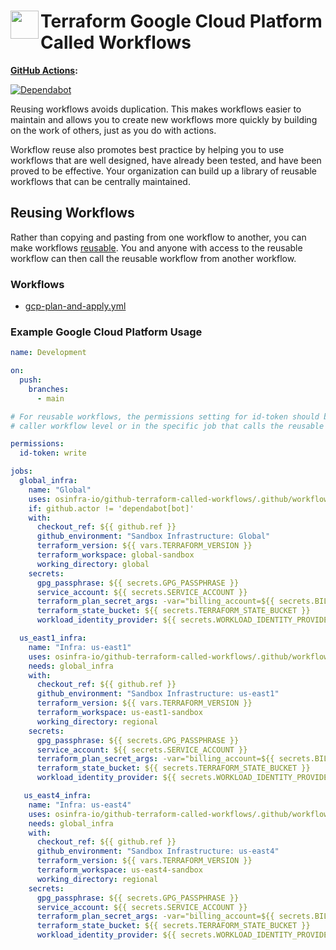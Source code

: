 # <img align="left" width="45" height="45" src="https://user-images.githubusercontent.com/1610100/201473670-e0e6bdeb-742f-4be1-a47a-3506309620a3.png"> Terraform Google Cloud Platform Called Workflows

**[GitHub Actions](https://github.com/osinfra-io/github-terraform-gcp-called-workflows/actions):**

[![Dependabot](https://github.com/osinfra-io/github-terraform-gcp-called-workflows/actions/workflows/local-dependabot.yml/badge.svg)](https://github.com/osinfra-io/github-terraform-gcp-called-workflows/actions/workflows/local-dependabot.yml)

Reusing workflows avoids duplication. This makes workflows easier to maintain and allows you to create new workflows
more quickly by building on the work of others, just as you do with actions.

Workflow reuse also promotes best practice by helping you to use workflows that are well designed, have already been
tested, and have been proved to be effective. Your organization can build up a library of reusable workflows that can
be centrally maintained.

## Reusing Workflows

Rather than copying and pasting from one workflow to another, you can make workflows [reusable](https://docs.github.com/en/actions/learn-github-actions/reusing-workflows). You and anyone with access to the reusable workflow can then call the reusable workflow from another workflow.

### Workflows

- [gcp-plan-and-apply.yml](.github/workflows/gcp-plan-and-apply.yml)

### Example Google Cloud Platform Usage

```yaml
name: Development

on:
  push:
    branches:
      - main

# For reusable workflows, the permissions setting for id-token should be set to write at the
# caller workflow level or in the specific job that calls the reusable workflow.

permissions:
  id-token: write

jobs:
  global_infra:
    name: "Global"
    uses: osinfra-io/github-terraform-called-workflows/.github/workflows/gcp-plan-and-apply.yml@v0.0.0
    if: github.actor != 'dependabot[bot]'
    with:
      checkout_ref: ${{ github.ref }}
      github_environment: "Sandbox Infrastructure: Global"
      terraform_version: ${{ vars.TERRAFORM_VERSION }}
      terraform_workspace: global-sandbox
      working_directory: global
    secrets:
      gpg_passphrase: ${{ secrets.GPG_PASSPHRASE }}
      service_account: ${{ secrets.SERVICE_ACCOUNT }}
      terraform_plan_secret_args: -var="billing_account=${{ secrets.BILLING_ACCOUNT }}"
      terraform_state_bucket: ${{ secrets.TERRAFORM_STATE_BUCKET }}
      workload_identity_provider: ${{ secrets.WORKLOAD_IDENTITY_PROVIDER }}

  us_east1_infra:
    name: "Infra: us-east1"
    uses: osinfra-io/github-terraform-called-workflows/.github/workflows/gcp-plan-and-apply.yml@v0.0.0
    needs: global_infra
    with:
      checkout_ref: ${{ github.ref }}
      github_environment: "Sandbox Infrastructure: us-east1"
      terraform_version: ${{ vars.TERRAFORM_VERSION }}
      terraform_workspace: us-east1-sandbox
      working_directory: regional
    secrets:
      gpg_passphrase: ${{ secrets.GPG_PASSPHRASE }}
      service_account: ${{ secrets.SERVICE_ACCOUNT }}
      terraform_plan_secret_args: -var="billing_account=${{ secrets.BILLING_ACCOUNT }}"
      terraform_state_bucket: ${{ secrets.TERRAFORM_STATE_BUCKET }}
      workload_identity_provider: ${{ secrets.WORKLOAD_IDENTITY_PROVIDER }}

   us_east4_infra:
    name: "Infra: us-east4"
    uses: osinfra-io/github-terraform-called-workflows/.github/workflows/gcp-plan-and-apply.yml@v0.0.0
    needs: global_infra
    with:
      checkout_ref: ${{ github.ref }}
      github_environment: "Sandbox Infrastructure: us-east4"
      terraform_version: ${{ vars.TERRAFORM_VERSION }}
      terraform_workspace: us-east4-sandbox
      working_directory: regional
    secrets:
      gpg_passphrase: ${{ secrets.GPG_PASSPHRASE }}
      service_account: ${{ secrets.SERVICE_ACCOUNT }}
      terraform_plan_secret_args: -var="billing_account=${{ secrets.BILLING_ACCOUNT }}"
      terraform_state_bucket: ${{ secrets.TERRAFORM_STATE_BUCKET }}
      workload_identity_provider: ${{ secrets.WORKLOAD_IDENTITY_PROVIDER }}
```
